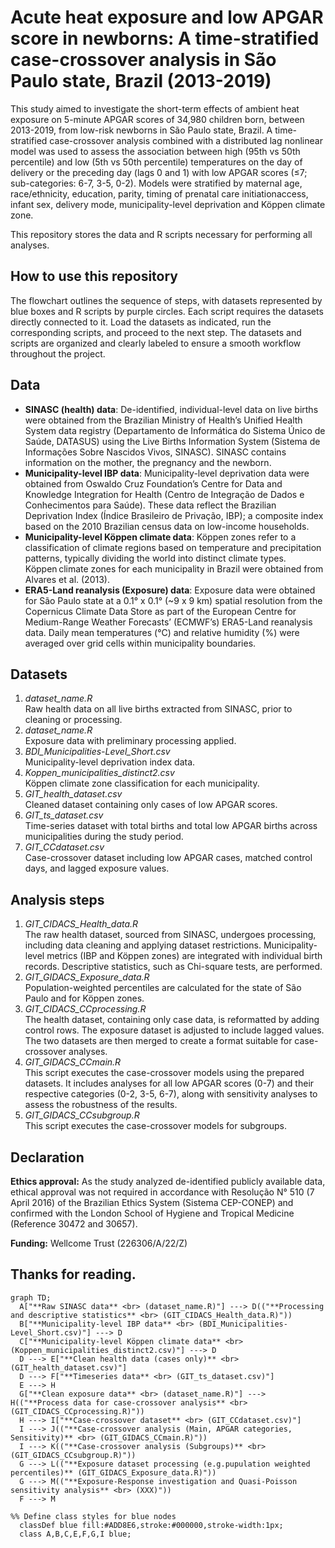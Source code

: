 
Acute heat exposure and low APGAR score in newborns: A time-stratified case-crossover analysis in São Paulo state, Brazil (2013-2019)
========================

This study aimed to investigate the short-term effects of ambient heat exposure on 5-minute APGAR scores of 34,980 children born, between 2013-2019, from low-risk newborns in São Paulo state, Brazil. A time-stratified case-crossover analysis combined with a distributed lag nonlinear model was used to assess the association between high (95th vs 50th percentile) and low (5th vs 50th percentile) temperatures on the day of delivery or the preceding day (lags 0 and 1) with low APGAR scores (≤7; sub-categories: 6-7, 3-5, 0-2). Models were stratified by maternal age, race/ethnicity, education, parity, timing of prenatal care initiationaccess, infant sex, delivery mode, municipality-level deprivation and Köppen climate zone. 

This repository stores the data and R scripts necessary for performing all analyses. 

How to use this repository
------------
The flowchart outlines the sequence of steps, with datasets represented by blue boxes and R scripts by purple circles. Each script requires the datasets directly connected to it. Load the datasets as indicated, run the corresponding scripts, and proceed to the next step. The datasets and scripts are organized and clearly labeled to ensure a smooth workflow throughout the project.

Data
------------
* **SINASC (health) data**: De-identified, individual-level data on live births were obtained from the Brazilian Ministry of Health’s Unified Health System data registry (Departamento de Informática do Sistema Único de Saúde, DATASUS) using the Live Births Information System (Sistema de Informações Sobre Nascidos Vivos, SINASC). SINASC contains information on the mother, the pregnancy and the newborn.
* **Municipality-level IBP data**: Municipality-level deprivation data were obtained from Oswaldo Cruz Foundation’s Centre for Data and Knowledge Integration for Health (Centro de Integração de Dados e Conhecimentos para Saúde). These data reflect the Brazilian Deprivation Index (Índice Brasileiro de Privação, IBP); a composite index based on the 2010 Brazilian census data on low-income households.
* **Municipality-level Köppen climate data**: Köppen zones refer to a classification of climate regions based on temperature and precipitation patterns, typically dividing the world into distinct climate types. Köppen climate zones for each municipality in Brazil were obtained from Alvares et al. (2013). 
* **ERA5-Land reanalysis (Exposure) data**: Exposure data were obtained for São Paulo state at a 0.1° x 0.1° (~9 x 9 km) spatial resolution from the Copernicus Climate Data Store as part of the European Centre for Medium-Range Weather Forecasts’ (ECMWF’s) ERA5-Land reanalysis data. Daily mean temperatures (°C) and relative humidity (%) were averaged over grid cells within municipality boundaries.

Datasets
------------
1. *dataset_name.R*  
Raw health data on all live births extracted from SINASC, prior to cleaning or processing.
3. *dataset_name.R*  
Exposure data with preliminary processing applied.
4. *BDI_Municipalities-Level_Short.csv*  
Municipality-level deprivation index data.
5. *Koppen_municipalities_distinct2.csv*  
Köppen climate zone classification for each municipality.
6. *GIT_health_dataset.csv*  
Cleaned dataset containing only cases of low APGAR scores.
7. *GIT_ts_dataset.csv*  
Time-series dataset with total births and total low APGAR births across municipalities during the study period.
8. *GIT_CCdataset.csv*  
Case-crossover dataset including low APGAR cases, matched control days, and lagged exposure values.

Analysis steps
-----
1. *GIT_CIDACS_Health_data.R*  
The raw health dataset, sourced from SINASC, undergoes processing, including data cleaning and applying dataset restrictions. Municipality-level metrics (IBP and Köppen zones) are integrated with individual birth records. Descriptive statistics, such as Chi-square tests, are performed.
2. *GIT_GIDACS_Exposure_data.R*  
Population-weighted percentiles are calculated for the state of São Paulo and for Köppen zones.
3. *GIT_CIDACS_CCprocessing.R*  
The health dataset, containing only case data, is reformatted by adding control rows. The exposure dataset is adjusted to include lagged values. The two datasets are then merged to create a format suitable for case-crossover analyses.
4. *GIT_GIDACS_CCmain.R*  
This script executes the case-crossover models using the prepared datasets. It includes analyses for all low APGAR scores (0-7) and their respective categories (0-2, 3-5, 6-7), along with sensitivity analyses to assess the robustness of the results.
6. *GIT_GIDACS_CCsubgroup.R*  
This script executes the case-crossover models for subgroups.

Declaration 
----------
**Ethics approval:** As the study analyzed de-identified publicly available data, ethical approval was not required in accordance with Resolução N° 510 (7 April 2016) of the Brazilian Ethics System (Sistema CEP-CONEP) and confirmed with the London School of Hygiene and Tropical Medicine (Reference 30472 and 30657). 

**Funding:** Wellcome Trust (226306/A/22/Z) 

Thanks for reading.
----------


```mermaid
graph TD;
  A["**Raw SINASC data** <br> (dataset_name.R)"] ---> D(("**Processing and descriptive statistics** <br> (GIT_CIDACS_Health_data.R)"))
  B["**Municipality-level IBP data** <br> (BDI_Municipalities-Level_Short.csv)"] ---> D
  C["**Municipality-level Köppen climate data** <br> (Koppen_municipalities_distinct2.csv)"] ---> D
  D ---> E["**Clean health data (cases only)** <br> (GIT_health_dataset.csv)"]
  D ---> F["**Timeseries data** <br> (GIT_ts_dataset.csv)"]
  E ---> H
  G["**Clean exposure data** <br> (dataset_name.R)"] ---> H(("**Process data for case-crossover analysis** <br> (GIT_CIDACS_CCprocessing.R)"))
  H ---> I["**Case-crossover dataset** <br> (GIT_CCdataset.csv)"]
  I ---> J(("**Case-crossover analysis (Main, APGAR categories, Sensitivity)** <br> (GIT_GIDACS_CCmain.R)"))
  I ---> K(("**Case-crossover analysis (Subgroups)** <br> (GIT_GIDACS_CCsubgroup.R)"))
  G ---> L(("**Exposure dataset processing (e.g.pupulation weighted percentiles)** (GIT_GIDACS_Exposure_data.R)"))
  G ---> M(("**Exposure-Response investigation and Quasi-Poisson sensitivity analysis** <br> (XXX)"))
  F ---> M

%% Define class styles for blue nodes
  classDef blue fill:#ADD8E6,stroke:#000000,stroke-width:1px;
  class A,B,C,E,F,G,I blue;





